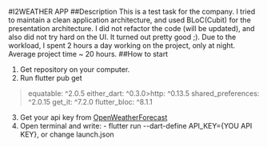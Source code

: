 #I2WEATHER APP
##Description
This is a test task for the company. I tried to maintain a clean application architecture, and used BLoC(Cubit) for the presentation architecture. I did not refactor the code (will be updated), and also did not try hard on the UI. It turned out pretty good ;).
Due to the workload, I spent 2 hours a day working on the project, only at night. Average project time ~ 20 hours.
##How to start
1. Get repository on your computer.
2. Run flutter pub get
>equatable: ^2.0.5
>either_dart: ^0.3.0>http: ^0.13.5
>shared_preferences: ^2.0.15
>get_it: ^7.2.0
>flutter_bloc: ^8.1.1
3. Get your api key from [OpenWeatherForecast](https://openweathermap.org)
4. Open terminal and write: - flutter run --dart-define API_KEY={YOU API KEY}, or change launch.json
